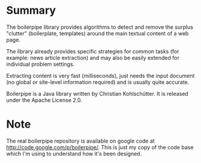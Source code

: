 # Summary

The boilerpipe library provides algorithms to detect and remove the surplus "clutter" (boilerplate, templates) around the main textual content of a web page.

The library already provides specific strategies for common tasks (for example: news article extraction) and may also be easily extended for individual problem settings.

Extracting content is very fast (milliseconds), just needs the input document (no global or site-level information required) and is usually quite accurate.

Boilerpipe is a Java library written by Christian Kohlschütter. It is released under the Apache License 2.0.

# Note

The real boilerpipe repository is available on google code at http://code.google.com/p/boilerpipe/. This is just my copy of the code base which I'm using to understand how it's been designed.
